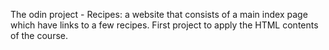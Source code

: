 The odin project - Recipes: a website that consists of a main index page which have links to a few recipes.
First project to apply the HTML contents of the course.
